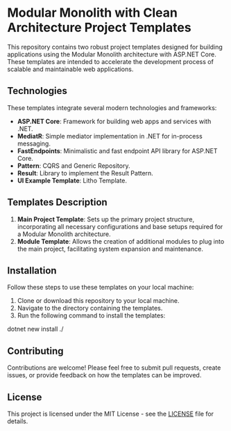 # Modular Monolith with Clean Architecture Project Templates

This repository contains two robust project templates designed for building applications using the Modular Monolith architecture with ASP.NET Core. These templates are intended to accelerate the development process of scalable and maintainable web applications.

## Technologies

These templates integrate several modern technologies and frameworks:

- **ASP.NET Core**: Framework for building web apps and services with .NET.
- **MediatR**: Simple mediator implementation in .NET for in-process messaging.
- **FastEndpoints**: Minimalistic and fast endpoint API library for ASP.NET Core.
- **Pattern**: CQRS and Generic Repository.
- **Result**: Library to implement the Result Pattern.
- **UI Example Template**: Litho Template.

## Templates Description

1. **Main Project Template**: Sets up the primary project structure, incorporating all necessary configurations and base setups required for a Modular Monolith architecture.
2. **Module Template**: Allows the creation of additional modules to plug into the main project, facilitating system expansion and maintenance.

## Installation

Follow these steps to use these templates on your local machine:

1. Clone or download this repository to your local machine.
2. Navigate to the directory containing the templates.
3. Run the following command to install the templates:

dotnet new install ./

## Contributing

Contributions are welcome! Please feel free to submit pull requests, create issues, or provide feedback on how the templates can be improved.

## License

This project is licensed under the MIT License - see the [LICENSE](LICENSE) file for details.

